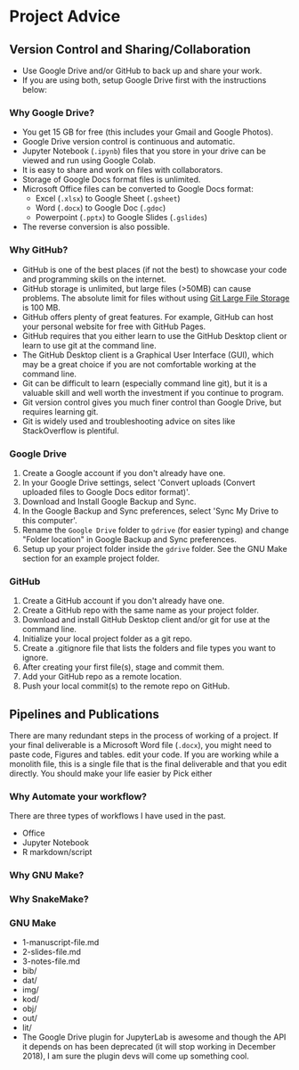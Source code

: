 # Project Advice
## Version Control and Sharing/Collaboration

- Use Google Drive and/or GitHub to back up and share your work.
- If you are using both, setup Google Drive first with the instructions below:

### Why Google Drive?

- You get 15 GB for free (this includes your Gmail and Google Photos).
- Google Drive version control is continuous and automatic.
- Jupyter Notebook (`.ipynb`) files that you store in your drive can be viewed and run using Google Colab.
- It is easy to share and work on files with collaborators.
- Storage of Google Docs format files is unlimited.
- Microsoft Office files can be converted to Google Docs format:
    - Excel (`.xlsx`) to Google Sheet (`.gsheet`)
    - Word (`.docx`) to Google Doc (`.gdoc`)
    - Powerpoint (`.pptx`) to Google Slides (`.gslides`)
- The reverse conversion is also possible.

### Why GitHub?

- GitHub is one of the best places (if not the best) to showcase your code and programming skills on the internet.
- GitHub storage is unlimited, but large files (>50MB) can cause problems. The absolute limit for files without using [Git Large File Storage](https://git-lfs.github.com) is 100 MB. 
- GitHub offers plenty of great features. For example, GitHub can host your personal website for free with GitHub Pages.
- GitHub requires that you either learn to use the GitHub Desktop client or learn to use git at the command line.
- The GitHub Desktop client is a Graphical User Interface (GUI), which may be a great choice if you are not comfortable working at the command line.
- Git can be difficult to learn (especially command line git), but it is a valuable skill and well worth the investment if you continue to program.
- Git version control gives you much finer control than Google Drive, but requires learning git.
- Git is widely used and troubleshooting advice on sites like StackOverflow is plentiful.


### Google Drive

1. Create a Google account if you don't already have one.
2. In your Google Drive settings, select 'Convert uploads (Convert uploaded files to Google Docs editor format)'.
3. Download and Install Google Backup and Sync.
4. In the Google Backup and Sync preferences, select 'Sync My Drive to this computer'.
5. Rename the `Google Drive` folder to `gdrive` (for easier typing) and change "Folder location" in Google Backup and Sync preferences.
6. Setup up your project folder inside the `gdrive` folder. See the GNU Make section for an example project folder.

### GitHub
1. Create a GitHub account if you don't already have one.
2. Create a GitHub repo with the same name as your project folder.
3. Download and install GitHub Desktop client and/or git for use at the command line.
4. Initialize your local project folder as a git repo.
5. Create a .gitignore file that lists the folders and file types you want to ignore.
6. After creating your first file(s), stage and commit them.
7. Add your GitHub repo as a remote location.
8. Push your local commit(s) to the remote repo on GitHub.

## Pipelines and Publications
There are many redundant steps in the process of working of a project.
If your final deliverable is a Microsoft Word file (`.docx`), you might need to paste code, Figures and tables. edit your code.
If you are working while a monolith file, this is a single file that is the final deliverable and that you edit directly. You should make your life easier by Pick either 

### Why Automate your workflow?
There are three types of workflows I have used in the past.
- Office
- Jupyter Notebook
- R markdown/script

### Why GNU Make?

### Why SnakeMake?


### GNU Make

- 1-manuscript-file.md
- 2-slides-file.md
- 3-notes-file.md
- bib/
- dat/
- img/
- kod/
- obj/
- out/
- lit/
- The Google Drive plugin for JupyterLab is awesome and though the API it depends on has been deprecated (it will stop working in December 2018), I am sure the plugin devs will come up something cool.
